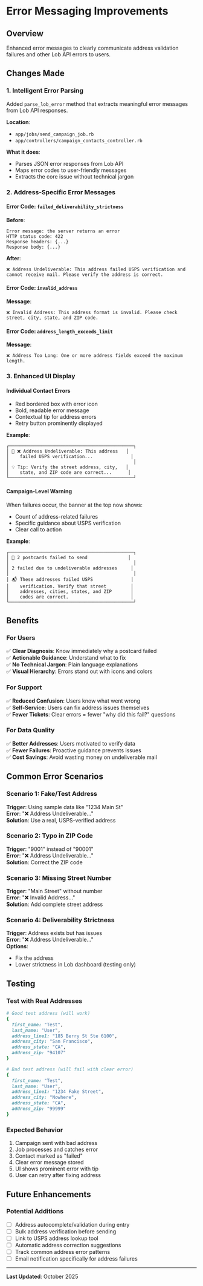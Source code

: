 # Error Messaging Improvements

## Overview
Enhanced error messages to clearly communicate address validation failures and other Lob API errors to users.

## Changes Made

### 1. Intelligent Error Parsing
Added `parse_lob_error` method that extracts meaningful error messages from Lob API responses.

**Location**: 
- `app/jobs/send_campaign_job.rb`
- `app/controllers/campaign_contacts_controller.rb`

**What it does**:
- Parses JSON error responses from Lob API
- Maps error codes to user-friendly messages
- Extracts the core issue without technical jargon

### 2. Address-Specific Error Messages

#### Error Code: `failed_deliverability_strictness`
**Before**: 
```
Error message: the server returns an error
HTTP status code: 422
Response headers: {...}
Response body: {...}
```

**After**:
```
❌ Address Undeliverable: This address failed USPS verification and cannot receive mail. Please verify the address is correct.
```

#### Error Code: `invalid_address`
**Message**: 
```
❌ Invalid Address: This address format is invalid. Please check street, city, state, and ZIP code.
```

#### Error Code: `address_length_exceeds_limit`
**Message**:
```
❌ Address Too Long: One or more address fields exceed the maximum length.
```

### 3. Enhanced UI Display

#### Individual Contact Errors
- Red bordered box with error icon
- Bold, readable error message
- Contextual tip for address errors
- Retry button prominently displayed

**Example**:
```
┌──────────────────────────────────────────────┐
│ 🛑 ❌ Address Undeliverable: This address   │
│    failed USPS verification...              │
│                                              │
│ 💡 Tip: Verify the street address, city,   │
│    state, and ZIP code are correct...      │
└──────────────────────────────────────────────┘
```

#### Campaign-Level Warning
When failures occur, the banner at the top now shows:
- Count of address-related failures
- Specific guidance about USPS verification
- Clear call to action

**Example**:
```
┌──────────────────────────────────────────────┐
│ 🛑 2 postcards failed to send               │
│                                              │
│ 2 failed due to undeliverable addresses     │
│                                              │
│ 📬 These addresses failed USPS              │
│    verification. Verify that street         │
│    addresses, cities, states, and ZIP       │
│    codes are correct.                       │
└──────────────────────────────────────────────┘
```

## Benefits

### For Users
✅ **Clear Diagnosis**: Know immediately why a postcard failed  
✅ **Actionable Guidance**: Understand what to fix  
✅ **No Technical Jargon**: Plain language explanations  
✅ **Visual Hierarchy**: Errors stand out with icons and colors  

### For Support
✅ **Reduced Confusion**: Users know what went wrong  
✅ **Self-Service**: Users can fix address issues themselves  
✅ **Fewer Tickets**: Clear errors = fewer "why did this fail?" questions  

### For Data Quality
✅ **Better Addresses**: Users motivated to verify data  
✅ **Fewer Failures**: Proactive guidance prevents issues  
✅ **Cost Savings**: Avoid wasting money on undeliverable mail  

## Common Error Scenarios

### Scenario 1: Fake/Test Address
**Trigger**: Using sample data like "1234 Main St"  
**Error**: "❌ Address Undeliverable..."  
**Solution**: Use a real, USPS-verified address

### Scenario 2: Typo in ZIP Code
**Trigger**: "9001" instead of "90001"  
**Error**: "❌ Address Undeliverable..."  
**Solution**: Correct the ZIP code

### Scenario 3: Missing Street Number
**Trigger**: "Main Street" without number  
**Error**: "❌ Invalid Address..."  
**Solution**: Add complete street address

### Scenario 4: Deliverability Strictness
**Trigger**: Address exists but has issues  
**Error**: "❌ Address Undeliverable..."  
**Options**: 
- Fix the address
- Lower strictness in Lob dashboard (testing only)

## Testing

### Test with Real Addresses
```ruby
# Good test address (will work)
{
  first_name: "Test",
  last_name: "User",
  address_line1: "185 Berry St Ste 6100",
  address_city: "San Francisco",
  address_state: "CA",
  address_zip: "94107"
}

# Bad test address (will fail with clear error)
{
  first_name: "Test",
  last_name: "User",
  address_line1: "1234 Fake Street",
  address_city: "Nowhere",
  address_state: "CA",
  address_zip: "99999"
}
```

### Expected Behavior
1. Campaign sent with bad address
2. Job processes and catches error
3. Contact marked as "failed"
4. Clear error message stored
5. UI shows prominent error with tip
6. User can retry after fixing address

## Future Enhancements

### Potential Additions
- [ ] Address autocomplete/validation during entry
- [ ] Bulk address verification before sending
- [ ] Link to USPS address lookup tool
- [ ] Automatic address correction suggestions
- [ ] Track common address error patterns
- [ ] Email notification specifically for address failures

---

**Last Updated**: October 2025

